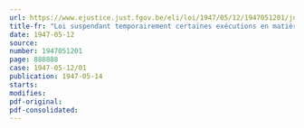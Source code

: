 ```yaml
---
url: https://www.ejustice.just.fgov.be/eli/loi/1947/05/12/1947051201/justel
title-fr: "Loi suspendant temporairement certaines exécutions en matière de baux à loyer"
date: 1947-05-12
source:
number: 1947051201
page: 888888
case: 1947-05-12/01
publication: 1947-05-14
starts:
modifies:
pdf-original:
pdf-consolidated:
---
```


